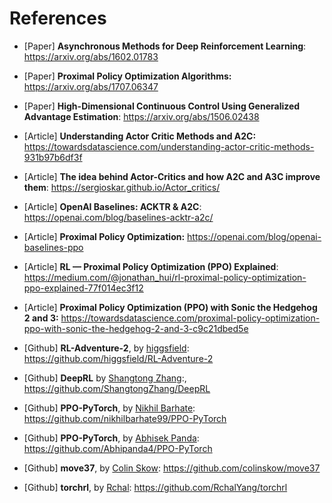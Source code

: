 # References

- [Paper] **Asynchronous Methods for Deep Reinforcement Learning**: https://arxiv.org/abs/1602.01783

- [Paper] **Proximal Policy Optimization Algorithms:** https://arxiv.org/abs/1707.06347

- [Paper] **High-Dimensional Continuous Control Using Generalized Advantage Estimation**: https://arxiv.org/abs/1506.02438

- [Article] **Understanding Actor Critic Methods and A2C:** https://towardsdatascience.com/understanding-actor-critic-methods-931b97b6df3f

- [Article] **The idea behind Actor-Critics and how A2C and A3C improve them**: https://sergioskar.github.io/Actor_critics/

- [Article] **OpenAI Baselines: ACKTR & A2C**: https://openai.com/blog/baselines-acktr-a2c/

- [Article] **Proximal Policy Optimization:** https://openai.com/blog/openai-baselines-ppo

- [Article] **RL — Proximal Policy Optimization (PPO) Explained**: https://medium.com/@jonathan_hui/rl-proximal-policy-optimization-ppo-explained-77f014ec3f12

- [Article] **Proximal Policy Optimization (PPO) with Sonic the Hedgehog 2 and 3:** https://towardsdatascience.com/proximal-policy-optimization-ppo-with-sonic-the-hedgehog-2-and-3-c9c21dbed5e

- [Github] **RL-Adventure-2**, by [higgsfield](https://github.com/higgsfield): https://github.com/higgsfield/RL-Adventure-2

- [Github] **DeepRL** by [Shangtong Zhang](https://github.com/ShangtongZhang):, https://github.com/ShangtongZhang/DeepRL

- [Github] **PPO-PyTorch**, by [Nikhil Barhate](https://github.com/nikhilbarhate99): https://github.com/nikhilbarhate99/PPO-PyTorch

- [Github] **PPO-PyTorch**, by [Abhisek Panda](https://github.com/Abhipanda4): https://github.com/Abhipanda4/PPO-PyTorch

- [Github] **move37**, by [Colin Skow](https://github.com/colinskow): https://github.com/colinskow/move37

- [Github] **torchrl**, by [Rchal](https://github.com/RchalYang): https://github.com/RchalYang/torchrl
